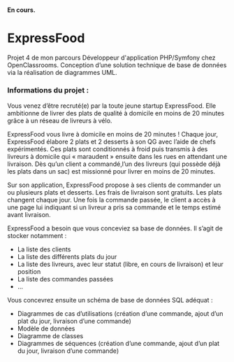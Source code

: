   <h4>En cours.</h4>


# ExpressFood
Projet 4 de mon parcours Développeur d'application PHP/Symfony chez OpenClassrooms. Conception d’une solution technique de base de données via la réalisation de diagrammes UML. 

### Informations du projet : 

Vous venez d’être recruté(e) par la toute jeune startup ExpressFood. Elle ambitionne de livrer des plats de qualité à domicile en moins de 20 minutes grâce à un réseau de livreurs à vélo.

ExpressFood vous livre à domicile en moins de 20 minutes !
Chaque jour, ExpressFood élabore 2 plats et 2 desserts à son QG avec l’aide de chefs expérimentés. Ces plats sont conditionnés à froid puis transmis à des livreurs à domicile qui « maraudent » ensuite dans les rues en attendant une livraison. Dès qu’un client a commandé,l’un des livreurs (qui possède déjà les plats dans un sac) est missionné pour livrer en moins de 20 minutes.

Sur son application, ExpressFood propose à ses clients de commander un ou plusieurs plats et desserts. Les frais de livraison sont gratuits. Les plats changent chaque jour.
Une fois la commande passée, le client a accès à une page lui indiquant si un livreur a pris sa commande et le temps estimé avant livraison.

ExpressFood a besoin que vous conceviez sa base de données. Il s’agit de stocker notamment :
* La liste des clients
* La liste des différents plats du jour
* La liste des livreurs, avec leur statut (libre, en cours de livraison) et leur position
* La liste des commandes passées
* …

Vous concevrez ensuite un schéma de base de données SQL adéquat :
* Diagrammes de cas d’utilisations (création d’une commande, ajout d’un plat du jour, livraison d’une commande)
* Modèle de données
* Diagramme de classes
* Diagrammes de séquences (création d’une commande, ajout d’un plat du jour, livraison d’une commande)
